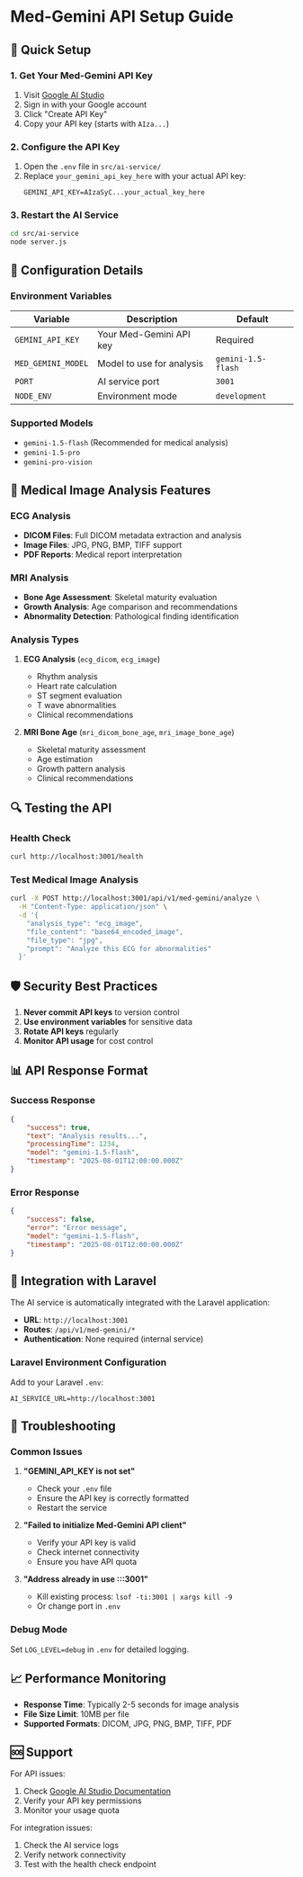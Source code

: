 # Med-Gemini API Setup Guide

## 🚀 Quick Setup

### 1. Get Your Med-Gemini API Key

1. Visit [Google AI Studio](https://aistudio.google.com/app/apikey)
2. Sign in with your Google account
3. Click "Create API Key"
4. Copy your API key (starts with `AIza...`)

### 2. Configure the API Key

1. Open the `.env` file in `src/ai-service/`
2. Replace `your_gemini_api_key_here` with your actual API key:
    ```
    GEMINI_API_KEY=AIzaSyC...your_actual_key_here
    ```

### 3. Restart the AI Service

```bash
cd src/ai-service
node server.js
```

## 🔧 Configuration Details

### Environment Variables

| Variable           | Description               | Default            |
| ------------------ | ------------------------- | ------------------ |
| `GEMINI_API_KEY`   | Your Med-Gemini API key   | Required           |
| `MED_GEMINI_MODEL` | Model to use for analysis | `gemini-1.5-flash` |
| `PORT`             | AI service port           | `3001`             |
| `NODE_ENV`         | Environment mode          | `development`      |

### Supported Models

-   `gemini-1.5-flash` (Recommended for medical analysis)
-   `gemini-1.5-pro`
-   `gemini-pro-vision`

## 🏥 Medical Image Analysis Features

### ECG Analysis

-   **DICOM Files**: Full DICOM metadata extraction and analysis
-   **Image Files**: JPG, PNG, BMP, TIFF support
-   **PDF Reports**: Medical report interpretation

### MRI Analysis

-   **Bone Age Assessment**: Skeletal maturity evaluation
-   **Growth Analysis**: Age comparison and recommendations
-   **Abnormality Detection**: Pathological finding identification

### Analysis Types

1. **ECG Analysis** (`ecg_dicom`, `ecg_image`)

    - Rhythm analysis
    - Heart rate calculation
    - ST segment evaluation
    - T wave abnormalities
    - Clinical recommendations

2. **MRI Bone Age** (`mri_dicom_bone_age`, `mri_image_bone_age`)
    - Skeletal maturity assessment
    - Age estimation
    - Growth pattern analysis
    - Clinical recommendations

## 🔍 Testing the API

### Health Check

```bash
curl http://localhost:3001/health
```

### Test Medical Image Analysis

```bash
curl -X POST http://localhost:3001/api/v1/med-gemini/analyze \
  -H "Content-Type: application/json" \
  -d '{
    "analysis_type": "ecg_image",
    "file_content": "base64_encoded_image",
    "file_type": "jpg",
    "prompt": "Analyze this ECG for abnormalities"
  }'
```

## 🛡️ Security Best Practices

1. **Never commit API keys** to version control
2. **Use environment variables** for sensitive data
3. **Rotate API keys** regularly
4. **Monitor API usage** for cost control

## 📊 API Response Format

### Success Response

```json
{
    "success": true,
    "text": "Analysis results...",
    "processingTime": 1234,
    "model": "gemini-1.5-flash",
    "timestamp": "2025-08-01T12:00:00.000Z"
}
```

### Error Response

```json
{
    "success": false,
    "error": "Error message",
    "model": "gemini-1.5-flash",
    "timestamp": "2025-08-01T12:00:00.000Z"
}
```

## 🔗 Integration with Laravel

The AI service is automatically integrated with the Laravel application:

-   **URL**: `http://localhost:3001`
-   **Routes**: `/api/v1/med-gemini/*`
-   **Authentication**: None required (internal service)

### Laravel Environment Configuration

Add to your Laravel `.env`:

```
AI_SERVICE_URL=http://localhost:3001
```

## 🚨 Troubleshooting

### Common Issues

1. **"GEMINI_API_KEY is not set"**

    - Check your `.env` file
    - Ensure the API key is correctly formatted
    - Restart the service

2. **"Failed to initialize Med-Gemini API client"**

    - Verify your API key is valid
    - Check internet connectivity
    - Ensure you have API quota

3. **"Address already in use :::3001"**
    - Kill existing process: `lsof -ti:3001 | xargs kill -9`
    - Or change port in `.env`

### Debug Mode

Set `LOG_LEVEL=debug` in `.env` for detailed logging.

## 📈 Performance Monitoring

-   **Response Time**: Typically 2-5 seconds for image analysis
-   **File Size Limit**: 10MB per file
-   **Supported Formats**: DICOM, JPG, PNG, BMP, TIFF, PDF

## 🆘 Support

For API issues:

1. Check [Google AI Studio Documentation](https://ai.google.dev/docs)
2. Verify your API key permissions
3. Monitor your usage quota

For integration issues:

1. Check the AI service logs
2. Verify network connectivity
3. Test with the health check endpoint
